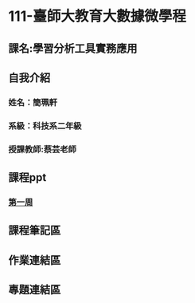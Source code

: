# 111-臺師大教育大數據微學程
## 課名:學習分析工具實務應用
## 自我介紹
### 姓名：簡珮軒
### 系級：科技系二年級
### 授課教師:蔡芸老師
## 課程ppt
### [第一周](https://docs.google.com/presentation/d/e/2PACX-1vSInSmBw4pmnFj-4BoVDQcXDkXJ23WMGXBWPkHTTm99t0rigaeIYzMpjC8Q7nKu9SZWeNAs6q1Wy5ZE/pub?start=false&loop=false&delayms=3000&slide=id.p)
## 課程筆記區
## 作業連結區
## 專題連結區
